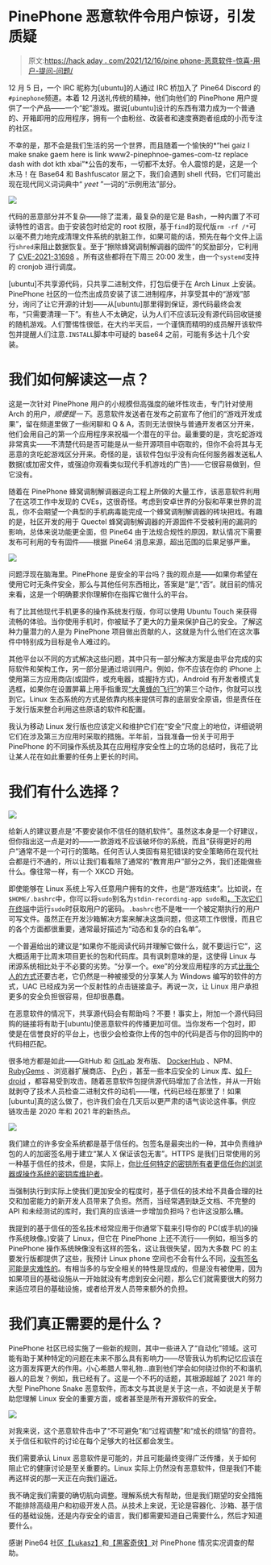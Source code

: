 # PinePhone 恶意软件令用户惊讶，引发质疑

> 原文:[https://hack aday . com/2021/12/16/pine phone-恶意软件-惊喜-用户-提问-问题/](https://hackaday.com/2021/12/16/pinephone-malware-surprises-users-raises-questions/)

12 月 5 日，一个 IRC 昵称为[ubuntu]的人通过 IRC 桥加入了 Pine64 Discord 的`#pinephone`频道。本着 12 月送礼传统的精神，他们向他们的 PinePhone 用户提供了一个产品——一个“蛇”游戏。据说[ubuntu]设计的东西有潜力成为一个普通的、开箱即用的应用程序，拥有一个由粉丝、改装者和速度赛跑者组成的小而专注的社区。

不幸的是，那不会是我们生活的另一个世界，而且随着一个愉快的*“hei gaiz I make snake gaem here is link www2-pinephnoe-games-com-tz replace dash with dot kth xbai”*公告的发布，一切都不太好。令人震惊的是，这是一个木马！在 Base64 和 Bashfuscator 层之下，我们会遇到 shell 代码，它们可能出现在现代同义词词典中“ *yeet* ”一词的“示例用法”部分。

![](../Images/a55ebe0ed9fe2d325555add02ed036cd.png)

代码的恶意部分并不复杂——除了混淆，最复杂的是它是 Bash，一种内置了不可读特性的语言。由于安装包时给定的 root 权限，基于`find`的现代版`rm -rf /*`可以毫不费力地完成清理文件系统的肮脏工作，如果可能的话，预先在每个文件上运行`shred`来阻止数据恢复。至于“擦除蜂窝调制解调器的固件”的奖励部分，它利用了 [CVE-2021-31698](https://nns.ee/blog/2021/04/03/modem-rce.html) 。所有这些都将在下周三 20:00 发生，由一个`systemd`支持的 cronjob 进行调度。

[ubuntu]不共享源代码，只共享二进制文件，打包后便于在 Arch Linux 上安装。PinePhone 社区的一位杰出成员安装了该二进制程序，并享受其中的“游戏”部分，询问了让它开源的计划——从[ubuntu]那里得到保证，源代码最终会发布，“只需要清理一下”。有些人不太确定，认为人们不应该玩没有源代码回收链接的随机游戏。人们警惕性很低，在大约半天后，一个谨慎而精明的成员解开该软件包并提醒人们注意`.INSTALL`脚本中可疑的 base64 之前，可能有多达十几个安装。

# 我们如何解读这一点？

这是一次针对 PinePhone 用户的小规模但高强度的破坏性攻击，专门针对使用 Arch 的用户，*顺便提一下*。恶意软件发送者在发布之前宣布了他们的“游戏开发成果”，留在频道里做了一些闲聊和 Q & A，否则无法很快与普通开发者区分开来，他们会用自己的第一个应用程序来祝福一个潜在的平台。最重要的是，贪吃蛇游戏非常真实——不清楚代码是否可能是从一些开源项目中窃取的，但你不会将其与无恶意的贪吃蛇游戏区分开来。奇怪的是，该软件包似乎没有向任何服务器发送私人数据(或加密文件，或强迫你观看类似现代手机游戏的广告)——它很容易做到，但它没有。

随着在 PinePhone 蜂窝调制解调器逆向工程上所做的大量工作，该恶意软件利用了在这项工作中发现的 CVEs，这很奇怪。考虑到安卓世界的分裂和苹果世界的混乱，你不会期望一个典型的手机病毒能完成一个蜂窝调制解调器的砖块把戏。有趣的是，社区开发的用于 Quectel 蜂窝调制解调器的开源固件不受被利用的漏洞的影响，总体来说功能更全面，但 Pine64 由于法规合规性的原因，默认情况下需要发布可利用的专有固件——根据 Pine64 消息来源，超出范围的后果足够严重。

![](../Images/1b04e5a806388f23efb61b72c38ac5a5.png)

问题浮现在脑海里。PinePhone 是安全的平台吗？我的观点是——如果你希望在使用它时无条件安全，那么与其他任何东西相比，答案是“是”,“否”。就目前的情况来看，这是一个明确要求你理解你在指挥它做什么的平台。

有了比其他现代手机更多的操作系统发行版，你可以使用 Ubuntu Touch 来获得流畅的体验。当你使用手机时，你被赋予了更大的力量来保护自己的安全。了解这种力量潜力的人是为 PinePhone 项目做出贡献的人，这就是为什么他们在这次事件中特别成为目标是令人难过的。

其他平台以不同的方式解决这些问题，其中只有一部分解决方案是由平台完成的实际软件和架构工作，另一部分是通过培训用户。例如，你不应该在你的 iPhone 上使用第三方应用商店(或固件，或充电器，或握持方式)，Android 有开发者模式复选框，如果你在设置屏幕上用手指重现[“大黄蜂的飞行”](https://www.youtube.com/watch?v=aYAJopwEYv8)的第三个动作，你就可以找到它。Linux 生态系统的方式是依靠内核来提供可靠的底层安全原语，但是责任在于发行版来整合利用这些原语的软件和配置。

我认为移动 Linux 发行版也应该定义和维护它们在“安全”尺度上的地位，详细说明它们在涉及第三方应用时采取的措施。半年前，当我准备一份关于可用于 PinePhone 的不同操作系统及其在应用程序安全性上的立场的总结时，我花了比让某人花在如此重要的任务上更长的时间。

# 我们有什么选择？

![](../Images/ba3261f77b57c188196e6caf64fd1f20.png)

给新人的建议要点是“不要安装你不信任的随机软件”。虽然这本身是一个好建议，但你指出这一点是对的——一款游戏不应该破坏你的系统，而且“获得更好的用户”通常不是一个可行的策略。任何否认人类固有易犯错误的安全策略师在现代社会都是行不通的，所以让我们看看除了通常的“教育用户”部分之外，我们还能做些什么。像往常一样，有一个 XKCD 开始。

即使能够在 Linux 系统上写入任意用户拥有的文件，也是“游戏结束”。比如说，在`$HOME/.bashrc`中，你可以将`sudo`别名为`stdin-recording-app sudo`和[，下次它们在终端](http://turbochaos.blogspot.com/2013/11/ghetto-privilege-escalation-with-bashrc.html)中运行`sudo`时获取用户的密码。`.bashrc`也不是唯一一个被定期执行的用户可写文件。虽然正在开发沙箱解决方案来解决这类问题，但这项工作很慢，而且它的各个方面都很重要，通常最好描述为“动态和复杂的白名单”。

一个普遍给出的建议是“如果你不能阅读代码并理解它做什么，就不要运行它”，这大概适用于比周末项目更长的包和代码库。具有讽刺意味的是，这使得 Linux 与闭源系统相比处于不必要的劣势。“分享一个。exe”的分发应用程序的方式[比我个人的方式](https://en.wikipedia.org/wiki/DOS_MZ_executable)还要古老，它仍然是一种被接受的分享某人为 Windows 编写的软件的方式，UAC 已经成为另一个反射性的点击链接盒子。再说一次，让 Linux 用户承担更多的安全负担很容易，但却很愚蠢。

在恶意软件的情况下，共享源代码会有帮助吗？不要！事实上，附加一个源代码回购的链接将有助于[ubuntu]使恶意软件的传播更加可信。当你发布一个包时，即使是在信誉良好的平台上，也很少会检查你上传的包中的代码是否与你的回购中的代码相匹配。

很多地方都是如此——GitHub 和 [GitLab](https://git.ispconfig.org/ispconfig/ispconfig3/-/issues/6222) 发布版、 [DockerHub](https://slsa.dev/example) 、NPM、 [RubyGems](https://snyk.io/blog/malicious-remote-code-execution-backdoor-discovered-in-the-popular-bootstrap-sass-ruby-gem/) 、浏览器扩展商店、 [PyPi](https://stackoverflow.com/questions/46270513/verifying-the-integrity-of-pypi-python-packages) ，甚至一些本应安全的 Linux 库、[如 F-droid](https://forum.f-droid.org/t/source-tarball-may-not-contain-all-the-source-code-srclibs/15360) ，都容易受到攻击。随着恶意软件包提供源代码增加了合法性，并从一开始就剥夺了技术人员检查二进制文件的动机——嘿，代码已经在那里了！如果[ubuntu]真的这么做了，也许我们会在几天后以更严肃的语气谈论这件事。供应链攻击是 2020 年和 2021 年的新热点。

![](../Images/f6e46e733a4df7e4be21ffbdf9e937ed.png)

我们建立的许多安全系统都是基于信任的。包签名是最突出的一种，其中负责维护包的人的加密签名用于建立“某人 X 保证该包无害”。HTTPS 是我们日常使用的另一种基于信任的技术，但是，实际上，[你比任何特定的密钥所有者更信任你的浏览器或操作系统的密钥库维护者](https://freedom-to-tinker.com/2010/02/16/mozilla-debates-whether-trust-chinese-ca/)。

当强制执行到实际上使我们更加安全的程度时，基于信任的技术给不具备合理的社交和加密能力的新开发人员带来了负担。然而，当经常遇到缺乏文档、不完整的 API 和未经测试的库时，我们真的应该进一步增加负担吗？也许这没那么糟。

我提到的基于信任的签名技术经常应用于你通常下载来引导你的 PC(或手机)的操作系统映像。)安装了 Linux，但它在 PinePhone 上还不流行——例如，相当多的 PinePhone 操作系统映像没有这样的签名，这让我很失望，因为大多数 PC 的主要发行版都提供了这些，我预计 Linux phone 空间也不会有什么不同，[没有签名可能是灾难性的](https://hackaday.com/2016/02/22/linux-mint-hacked-briefly-bad-isos-compromised-forum/)。有相当多的与安全相关的特性是现成的，但是没有被使用，因为如果项目的基础设施从一开始就没有考虑到安全问题，那么它们就需要很大的努力来适应项目的基础设施，或者给开发人员带来额外的负担。

# 我们真正需要的是什么？

PinePhone 社区已经实施了一些新的规则，其中一些进入了“自动化”领域。这可能有助于某种特定的问题在未来不那么具有影响力——尽管我认为机构记忆应该在这方面发挥更大的作用。小心希腊人带礼物…直到他们学会如何绕过你的不和谐机器人的启发？例如，我已经有了。这是一个不朽的话题，其根源超越了 2021 年的大型 PinePhone Snake 恶意软件，而本文与其说是关于这一点，不如说是关于帮助您理解 Linux 安全的重要方面，或者甚至是所有开源软件的安全。

![](../Images/af7ce4e84ce8a7bce8673c4a256e9f10.png)

对我来说，这个恶意软件击中了“不可避免”和“过程调整”和“成长的烦恼”的音符。关于信任和软件的讨论在每个足够大的社区都会发生。

我们需要承认 Linux 恶意软件是可能的，并且可能最终变得广泛传播，关于如何阻止它的健康讨论是至关重要的。Linux 实际上仍然没有恶意软件，但是我们不能再这样说的那一天正在向我们逼近。

我不确定我们需要的确切航向调整。理解系统大有帮助，但是我们期望的安全措施不能排除高级用户和初级开发人员。从技术上来说，无论是容器化、沙箱、基于信任的基础设施，还是内存安全的语言，我们都需要知道自己需要什么，然后才知道要什么。

感谢 Pine64 社区[【Lukasz】](https://twitter.com/LukaszErecinsk1)和[【黑客奇侠】](https://twitter.com/hackerfantastic)对 PinePhone 情况实况调查的帮助。